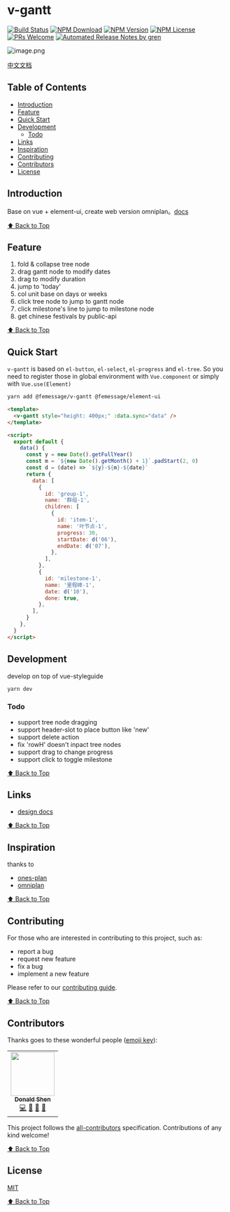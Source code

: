 # v-gantt

[![Build Status](https://badgen.net/travis/FEMessage/v-gantt/master)](https://travis-ci.com/FEMessage/v-gantt)
[![NPM Download](https://badgen.net/npm/dm/@femessage/v-gantt)](https://www.npmjs.com/package/@femessage/v-gantt)
[![NPM Version](https://badgen.net/npm/v/@femessage/v-gantt)](https://www.npmjs.com/package/@femessage/v-gantt)
[![NPM License](https://badgen.net/npm/license/@femessage/v-gantt)](https://github.com/FEMessage/v-gantt/blob/master/LICENSE)
[![PRs Welcome](https://img.shields.io/badge/PRs-welcome-brightgreen.svg)](https://github.com/FEMessage/v-gantt/pulls)
[![Automated Release Notes by gren](https://img.shields.io/badge/%F0%9F%A4%96-release%20notes-00B2EE.svg)](https://github-tools.github.io/github-release-notes/)

![image.png](https://i.loli.net/2020/07/09/SoyCaBGfpNvJP1m.png)

[中文文档](./README-zh.md)

## Table of Contents

- [Introduction](#introduction)
- [Feature](#feature)
- [Quick Start](#quick-start)
- [Development](#development)
  - [Todo](#todo)
- [Links](#links)
- [Inspiration](#inspiration)
- [Contributing](#contributing)
- [Contributors](#contributors)
- [License](#license)

## Introduction

Base on vue + element-ui, create web version omniplan。[docs](https://femssage.github.io/v-gantt)

[⬆ Back to Top](#table-of-contents)

## Feature

1. fold & collapse tree node
2. drag gantt node to modify dates
3. drag to modify duration
4. jump to 'today'
5. col unit base on days or weeks
6. click tree node to jump to gantt node
7. click milestone's line to jump to milestone node
8. get chinese festivals by public-api

[⬆ Back to Top](#table-of-contents)

## Quick Start

`v-gantt` is based on `el-button`, `el-select`, `el-progress` and `el-tree`. So you need to register those in global environment with `Vue.component` or simply with `Vue.use(Element)`

```sh
yarn add @femessage/v-gantt @femessage/element-ui
```

```html
<template>
  <v-gantt style="height: 400px;" :data.sync="data" />
</template>

<script>
  export default {
    data() {
      const y = new Date().getFullYear()
      const m = `${new Date().getMonth() + 1}`.padStart(2, 0)
      const d = (date) => `${y}-${m}-${date}`
      return {
        data: [
          {
            id: 'group-1',
            name: '群组-1',
            children: [
              {
                id: 'item-1',
                name: '叶节点-1',
                progress: 30,
                startDate: d('06'),
                endDate: d('07'),
              },
            ],
          },
          {
            id: 'milestone-1',
            name: '里程碑-1',
            date: d('10'),
            done: true,
          },
        ],
      }
    },
  }
</script>
```

## Development

develop on top of vue-styleguide

```sh
yarn dev
```

### Todo

- support tree node dragging
- support header-slot to place button like 'new'
- support delete action
- fix 'rowH' doesn't inpact tree nodes
- support drag to change progress
- support click to toggle milestone

[⬆ Back to Top](#table-of-contents)

## Links

- [design docs](https://deepexi.yuque.com/docs/share/93cf287f-c001-4b18-abcb-ae6fb4d08e33)

[⬆ Back to Top](#table-of-contents)

## Inspiration

thanks to

- [ones-plan](https://ones.ai/plan.html)
- [omniplan](https://www.omnigroup.com/omniplan/)

[⬆ Back to Top](#table-of-contents)

## Contributing

For those who are interested in contributing to this project, such as:

- report a bug
- request new feature
- fix a bug
- implement a new feature

Please refer to our [contributing guide](https://github.com/FEMessage/.github/blob/master/CONTRIBUTING.md).

[⬆ Back to Top](#table-of-contents)

## Contributors

Thanks goes to these wonderful people ([emoji key](https://allcontributors.org/docs/en/emoji-key)):

<!-- ALL-CONTRIBUTORS-LIST:START - Do not remove or modify this section -->
<!-- prettier-ignore-start -->
<!-- markdownlint-disable -->
<table>
  <tr>
    <td align="center"><a href="https://github.com/donaldshen"><img src="https://avatars3.githubusercontent.com/u/19591950?v=4" width="100px;" alt=""/><br /><sub><b>Donald Shen</b></sub></a><br /><a href="https://github.com/FEMessage/v-gantt/commits?author=donaldshen" title="Code">💻</a> <a href="#blog-donaldshen" title="Blogposts">📝</a> <a href="#tool-donaldshen" title="Tools">🔧</a> <a href="#design-donaldshen" title="Design">🎨</a></td>
  </tr>
</table>

<!-- markdownlint-enable -->
<!-- prettier-ignore-end -->
<!-- ALL-CONTRIBUTORS-LIST:END -->

This project follows the [all-contributors](https://github.com/all-contributors/all-contributors) specification. Contributions of any kind welcome!

[⬆ Back to Top](#table-of-contents)

## License

[MIT](./LICENSE)

[⬆ Back to Top](#table-of-contents)
